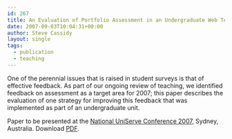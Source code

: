 ```yaml
---
id: 267
title: An Evaluation of Portfolio Assessment in an Undergraduate Web Technology Unit
date: 2007-09-03T10:04:31+00:00
author: Steve Cassidy
layout: single
tags:
  - publication
  - teaching
---
```

One of the perennial issues that is raised in student surveys is that of effective feedback. As part of our ongoing review of teaching, we identified feedback on assessment as a target area for 2007; this paper describes the evaluation of one strategy for improving this feedback that was implemented as part of an undergraduate unit.

Paper to be presented at the [National UniServe Conference 2007](http://science.uniserve.edu.au/workshop/conference.html), Sydney, Australia. Download [PDF]({{"/wp-content/uploads/2007/09/cassidy-schwitter-final.pdf"|relative_url}}).
